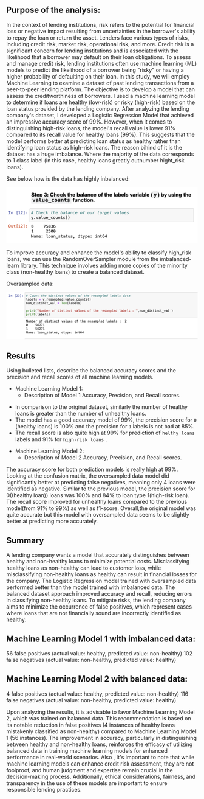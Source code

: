 
## Purpose of the analysis:

In the context of lending institutions, risk refers to the potential for financial loss or negative impact resulting from uncertainties in the borrower's ability to repay the loan or return the asset. Lenders face various types of risks, including credit risk, market risk, operational risk, and more. Credit risk is a significant concern for lending institutions and is associated with the likelihood that a borrower may default on their loan obligations. To assess and manage credit risk, lending institutions often use machine learning (ML) models to predict the likelihood of a borrower being "risky" or having a higher probability of defaulting on their loan. In this study, we will employ Machine Learning to examine a dataset of past lending transactions from a peer-to-peer lending platform. The objective is to develop a model that can assess the creditworthiness of borrowers.
I used a machine learning model to determine if loans are healthy (low-risk) or risky (high-risk) based on the loan status provided by the lending company.
After analyzing the lending company's dataset, I developed a Logistic Regression Model that achieved an impressive accuracy score of 99%. However, when it comes to distinguishing high-risk loans, the model's recall value is lower 91% compared to its recall value for healthy loans (99%). This suggests that the model performs better at predicting loan status as healthy rather than identifying loan status as high-risk loans.
 The reason bihind of it is   the dataset has a huge  imbalance.  Where the majority of the data corresponds to 1 class label (in this case, healthy loans greatly outnumber hight_risk loans).

 See below how is the data has highly inbalanced:


![Data set inbalanced.](Images/fig1.png)

To improve accuracy and enhance the model's ability to classify high_risk loans, we can use the RandomOverSampler module from the imbalanced-learn library. This technique involves adding more copies of the minority class (non-healthy 
loans) to create a balanced dataset.

Oversampled data:

![Data set balanced.](Images/fig2.png)



## Results

Using bulleted lists, describe the balanced accuracy scores and the precision and recall scores of all machine learning models.

* Machine Learning Model 1:
  * Description of Model 1 Accuracy, Precision, and Recall scores.
  
- In comparison to the original dataset, similarly the number of healthy loans is greater than the number of unhealthy loans.
- The model has a good accuracy model of 99%, the precision score for `0` (healthy loans) is 100% and the precision for `1` labels is not bad at 85%.
- The recall score is also quite high at 99% for prediction of `helthy loans` labels and 91% for `high-risk loans` .



* Machine Learning Model 2:
  * Description of Model 2 Accuracy, Precision, and Recall scores.
  
The accuracy score for both prediction models is really high at 99%. Looking at the confusion matrix, the oversampled data model did significantly better at predicting false negatives, meaning only 4 loans were identified as negative. Similar to the previous model, the precision score for 0((healthy loan)) loans was 100% and 84% to loan type 1(high-risk loan). The recall score improved for unhealthy loans compared to the previous model(from 91% to 99%) as well as f1-score. Overall,the original model was quite accurate but this model with oversampled data seems to be slightly better at predicting more accurately.


## Summary

A lending company wants a model that accurately distinguishes between healthy and non-healthy loans to minimize potential costs. Misclassifying healthy loans as non-healthy can lead to customer loss, while misclassifying non-healthy loans as healthy can result in financial losses for the company. The Logistic Regression model trained with oversampled data performed better than the model trained with imbalanced data. The balanced dataset approach improved accuracy and recall, reducing errors in classifying non-healthy loans.
To mitigate risks, the lending company aims to minimize the occurrence of false positives, which represent cases where loans that are not financially sound are incorrectly identified as healthy:

## Machine Learning Model 1 with imbalanced data:

56 false positives (actual value: healthy, predicted value: non-healthy)
102 false negatives (actual value: non-healthy, predicted value: healthy)

## Machine Learning Model 2 with balanced data:

4 false positives (actual value: healthy, predicted value: non-healthy)
116 false negatives (actual value: non-healthy, predicted value: healthy)


Upon analyzing the results, it is advisable to favor Machine Learning Model 2, which was trained on balanced data. This recommendation is based on its notable reduction in false positives (4 instances of healthy loans mistakenly classified as non-healthy) compared to Machine Learning Model 1 (56 instances). The improvement in accuracy, particularly in distinguishing between healthy and non-healthy loans, reinforces the efficacy of utilizing balanced data in training machine learning models for enhanced performance in real-world scenarios.
Also , It's important to note that while machine learning models can enhance credit risk assessment, they are not foolproof, and human judgment and expertise remain crucial in the decision-making process. Additionally, ethical considerations, fairness, and transparency in the use of these models are important to ensure responsible lending practices.
